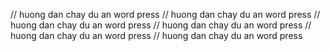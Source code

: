// huong dan chay du an word press
// huong dan chay du an word press
// huong dan chay du an word press
// huong dan chay du an word press
// huong dan chay du an word press
// huong dan chay du an word press
